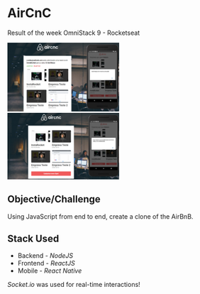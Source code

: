 # AirCnC

Result of the week OmniStack 9 - Rocketseat

<img src="https://github.com/jnetto23/OmniStack-09/blob/master/screenshots/aircnc-solicitation.png" width="50%" height="auto"/>
<img src="https://github.com/jnetto23/OmniStack-09/blob/master/screenshots/aircnc-approval.png" width="50%" height="auto"/>

## Objective/Challenge

Using JavaScript from end to end, create a clone of the AirBnB.

## Stack Used

- Backend - _NodeJS_
- Frontend - _ReactJS_
- Mobile - _React Native_

_Socket.io_ was used for real-time interactions!
